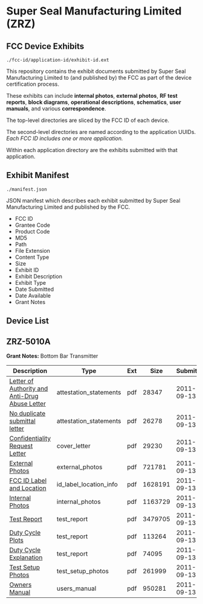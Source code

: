 # Super Seal Manufacturing Limited (ZRZ)
## FCC Device Exhibits

```
./fcc-id/application-id/exhibit-id.ext
```

This repository contains the exhibit documents submitted by Super Seal Manufacturing Limited to (and published by) the FCC as part of the device certification process.

These exhibits can include **internal photos**, **external photos**, **RF test reports**, **block diagrams**, **operational descriptions**, **schematics**, **user manuals**, and various **correspondence**.

The top-level directories are sliced by the FCC ID of each device.

The second-level directories are named according to the application UUIDs. *Each FCC ID includes one or more application.*

Within each application directory are the exhibits submitted with that application. 

## Exhibit Manifest

```
./manifest.json
```

JSON manifest which describes each exhibit submitted by Super Seal Manufacturing Limited and published by the FCC.

- FCC ID
- Grantee Code
- Product Code
- MD5
- Path
- File Extension
- Content Type
- Size
- Exhibit ID
- Exhibit Description
- Exhibit Type
- Date Submitted
- Date Available
- Grant Notes

## Device List
## ZRZ-5010A
**Grant Notes:** Bottom Bar Transmitter

| Description | Type | Ext | Size | Submitted | Available |
| ----------- | ---- | --- | ---- | --------- | --------- |
| [Letter of Authority and Anti-Drug Abuse Letter](ZRZ-5010A/9a9f962c0f9e2eb4d3f279575732a8b8/1540999.pdf) | attestation_statements | pdf | 28347 | 2011-09-13 | 2011-09-13 |
| [No duplicate submittal letter](ZRZ-5010A/9a9f962c0f9e2eb4d3f279575732a8b8/1541000.pdf) | attestation_statements | pdf | 26278 | 2011-09-13 | 2011-09-13 |
| [Confidentiality Request Letter](ZRZ-5010A/9a9f962c0f9e2eb4d3f279575732a8b8/1541002.pdf) | cover_letter | pdf | 29230 | 2011-09-13 | 2011-09-13 |
| [External Photos](ZRZ-5010A/9a9f962c0f9e2eb4d3f279575732a8b8/1541003.pdf) | external_photos | pdf | 721781 | 2011-09-13 | 2011-09-13 |
| [FCC ID Label and Location](ZRZ-5010A/9a9f962c0f9e2eb4d3f279575732a8b8/1541004.pdf) | id_label_location_info | pdf | 1628191 | 2011-09-13 | 2011-09-13 |
| [Internal Photos](ZRZ-5010A/9a9f962c0f9e2eb4d3f279575732a8b8/1541005.pdf) | internal_photos | pdf | 1163729 | 2011-09-13 | 2011-09-13 |
| [Test Report](ZRZ-5010A/9a9f962c0f9e2eb4d3f279575732a8b8/1541008.pdf) | test_report | pdf | 3479705 | 2011-09-13 | 2011-09-13 |
| [Duty Cycle Plots](ZRZ-5010A/9a9f962c0f9e2eb4d3f279575732a8b8/1541011.pdf) | test_report | pdf | 113264 | 2011-09-13 | 2011-09-13 |
| [Duty Cycle Explanation](ZRZ-5010A/9a9f962c0f9e2eb4d3f279575732a8b8/1541025.pdf) | test_report | pdf | 74095 | 2011-09-13 | 2011-09-13 |
| [Test Setup Photos](ZRZ-5010A/9a9f962c0f9e2eb4d3f279575732a8b8/1541009.pdf) | test_setup_photos | pdf | 261999 | 2011-09-13 | 2011-09-13 |
| [Owners Manual](ZRZ-5010A/9a9f962c0f9e2eb4d3f279575732a8b8/1541010.pdf) | users_manual | pdf | 950281 | 2011-09-13 | 2011-09-13 |
